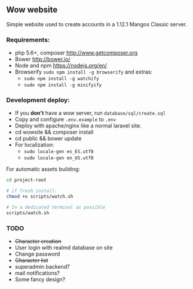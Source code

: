 ## Wow website

Simple website used to create accounts in a 1.12.1 Mangos Classic server.

### Requirements:

- php 5.6+, composer http://www.getcomposer.org
- Bower http://bower.io/
- Node and npm https://nodejs.org/en/
- Browserify ```sudo npm install -g browserify``` and extras:
    - ```sudo npm install -g watchify```
    - ```sudo npm install -g minifyify```

### Development deploy:

- If you **don't** have a wow server, run ```database/sql/create.sql```
- Copy and configure ```.env.example``` to ```.env```
- Deploy with apache/nginx like a normal laravel site.
- cd wowsite && composer install
- cd public && bower update
- For localization: 
    - ```sudo locale-gen es_ES.utf8```
    - ```sudo locale-gen en_US.utf8```

For automatic assets building:

```bash 
cd project-root

# if fresh install:
chmod +x scripts/watch.sh 

# In a dedicated terminal as possible
scripts/watch.sh
```

### TODO

- ~~Character creation~~
- User login with realmd database on site
- Change password
- ~~Character list~~
- superadmin backend?
- mail notifications?
- Some fancy design? 

